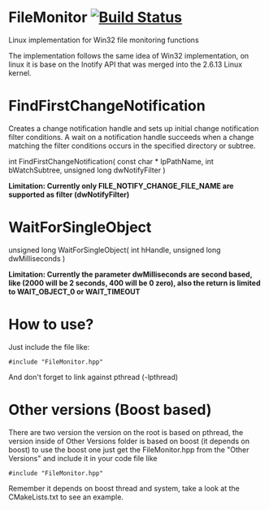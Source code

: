 # FileMonitor [![Build Status](https://travis-ci.org/paulorb/FileMonitor.svg?branch=master)](https://travis-ci.org/paulorb/FileMonitor)
Linux implementation for Win32 file monitoring functions


The implementation follows the same idea of Win32 implementation, on linux it is base on the Inotify API that was merged into the 2.6.13 Linux kernel.

# FindFirstChangeNotification
Creates a change notification handle and sets up initial change notification filter conditions. A wait on a notification handle succeeds when a change matching the filter conditions occurs in the specified directory or subtree.

int FindFirstChangeNotification(
	const char * lpPathName,
	int    bWatchSubtree,
	unsigned long  dwNotifyFilter
) 

**Limitation: Currently only FILE_NOTIFY_CHANGE_FILE_NAME are supported as filter (dwNotifyFilter)**

# WaitForSingleObject
unsigned long WaitForSingleObject(
	int hHandle,
	unsigned long  dwMilliseconds
)

**Limitation: Currently the parameter dwMilliseconds are second based, like (2000 will be 2 seconds, 400 will be 0 zero), also the return is limited to WAIT_OBJECT_0 or WAIT_TIMEOUT**

# How to use?

Just include the file like:

`#include "FileMonitor.hpp"`

And don't forget to link against pthread (-lpthread)

# Other versions (Boost based)
There are two version the version on the root is based on pthread, the version inside of Other Versions folder is based on boost (it depends on boost) to use the boost one just get the FileMonitor.hpp from the "Other Versions" and include it in your code file like

`#include "FileMonitor.hpp"`

Remember it depends on boost thread and system, take a look at the CMakeLists.txt to see an example.


